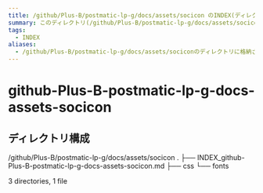 ```yaml
---
title: /github/Plus-B/postmatic-lp-g/docs/assets/socicon のINDEX(ディレクトリ概要)
summary: このディレクトリ(/github/Plus-B/postmatic-lp-g/docs/assets/socicon)は[TODO:XXXX(このディレクトリに保存するファイルの説明を書く)]を格納する場所です。
tags:
  - INDEX
aliases:
  - /github/Plus-B/postmatic-lp-g/docs/assets/sociconのディレクトリに格納されている資料について(INDEX:索引)
---
```


# github-Plus-B-postmatic-lp-g-docs-assets-socicon

## ディレクトリ構成

/github/Plus-B/postmatic-lp-g/docs/assets/socicon
.
├── INDEX_github-Plus-B-postmatic-lp-g-docs-assets-socicon.md
├── css
└── fonts

3 directories, 1 file
